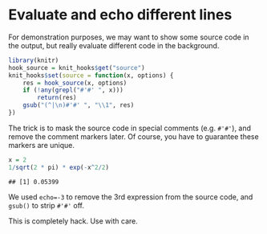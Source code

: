# Evaluate and echo different lines

For demonstration purposes, we may want to show some source code in the output, but really evaluate different code in the background.


```r
library(knitr)
hook_source = knit_hooks$get("source")
knit_hooks$set(source = function(x, options) {
    res = hook_source(x, options)
    if (!any(grepl("#'#' ", x)))
        return(res)
    gsub("(^|\n)#'#' ", "\\1", res)
})
```

The trick is to mask the source code in special comments (e.g. `#'#'`), and remove the comment markers later. Of course, you have to guarantee these markers are unique.


```r
x = 2
1/sqrt(2 * pi) * exp(-x^2/2)
```

```
## [1] 0.05399
```

We used `echo=-3` to remove the 3rd expression from the source code, and `gsub()` to strip `#'#'` off.

This is completely hack. Use with care.
